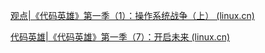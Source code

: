 [观点|《代码英雄》第一季（1）：操作系统战争（上） (linux.cn)](https://linux.cn/article-11251-1.html)

[代码英雄|《代码英雄》第一季（7）：开启未来 (linux.cn)](https://linux.cn/article-12557-1.html?utm_source=rss&utm_medium=rss)

